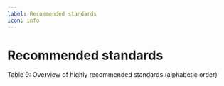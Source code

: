 ```yaml
---
label: Recommended standards
icon: info
---
```

# Recommended standards

Table 9: Overview of highly recommended standards (alphabetic order)